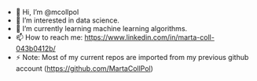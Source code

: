 - 👋 Hi, I’m @mcollpol
- 👀 I’m interested in data science.
- 🌱 I’m currently learning machine learning algorithms.
- 📫 How to reach me: https://www.linkedin.com/in/marta-coll-043b0412b/
- ⚡ Note: Most of my current repos are imported from my previous github account (https://github.com/MartaCollPol)
